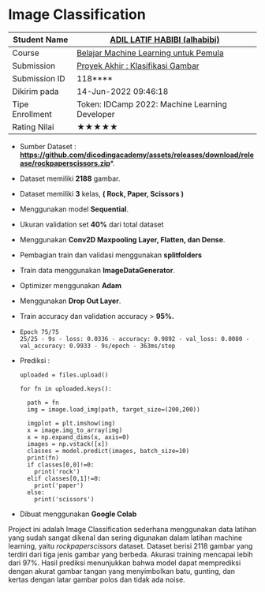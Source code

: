 #      					**Image Classification**



| Student Name    | [ADIL LATIF HABIBI (alhabibi)](https://www.dicoding.com/users/alhabibi) |
| --------------- | ------------------------------------------------------------ |
| Course          | [Belajar Machine Learning untuk Pemula](https://www.dicoding.com/academies/184) |
| Submission      | [Proyek Akhir : Klasifikasi Gambar](https://www.dicoding.com/academies/184/tutorials/8547) |
| Submission ID   | 118****                                                      |
| Dikirim pada    | 14-Jun-2022 09:46:18                                         |
| Tipe Enrollment | Token: IDCamp 2022: Machine Learning Developer               |
| Rating Nilai    | ★★★★★                                                        |



* Sumber Dataset : **https://github.com/dicodingacademy/assets/releases/download/release/rockpaperscissors.zip***.

* Dataset memiliki **2188** gambar.

* Dataset memiliki **3** kelas, **( Rock, Paper, Scissors )**

* Menggunakan model **Sequential**.

* Ukuran validation set **40%** dari total dataset

* Menggunakan **Conv2D Maxpooling Layer, Flatten, dan Dense**.

* Pembagian train dan validasi menggunakan **splitfolders** 

* Train data menggunakan **ImageDataGenerator**.

* Optimizer menggunakan **Adam**

* Menggunakan **Drop Out Layer**.

* Train accuracy  dan validation accuracy > **95%.** 

* ```
  Epoch 75/75
  25/25 - 9s - loss: 0.0336 - accuracy: 0.9892 - val_loss: 0.0080 - val_accuracy: 0.9933 - 9s/epoch - 363ms/step
  ```

* Prediksi : 

  ```
  uploaded = files.upload()
  
  for fn in uploaded.keys():
  
    path = fn
    img = image.load_img(path, target_size=(200,200))
  
    imgplot = plt.imshow(img)
    x = image.img_to_array(img)
    x = np.expand_dims(x, axis=0)
    images = np.vstack([x])
    classes = model.predict(images, batch_size=10)
    print(fn)
    if classes[0,0]!=0:
      print('rock')
    elif classes[0,1]!=0:
      print('paper')
    else:
      print('scissors')
  ```

  

* Dibuat menggunakan **Google Colab**

Project ini adalah Image Classification sederhana menggunakan data latihan yang sudah sangat dikenal dan sering digunakan dalam latihan machine learning, yaitu *rockpaperscissors* dataset. Dataset berisi 2118 gambar yang terdiri dari tiga jenis gambar yang berbeda.  Akurasi training mencapai lebih dari 97%. Hasil prediksi menunjukkan bahwa model dapat memprediksi dengan akurat gambar tangan yang menyimbolkan batu, gunting, dan kertas dengan latar gambar polos dan tidak ada noise.







